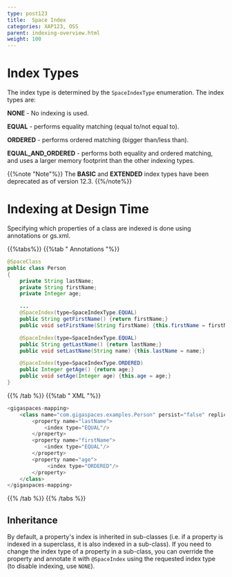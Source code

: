 ```yaml
---
type: post123
title:  Space Index
categories: XAP123, OSS
parent: indexing-overview.html
weight: 100
---
```






# Index Types

The index type is determined by the `SpaceIndexType` enumeration. The index types are:

**NONE** - No indexing is used.

**EQUAL** - performs equality matching (equal to/not equal to).

**ORDERED** - performs ordered matching (bigger than/less than).

**EQUAL_AND_ORDERED** - performs both equality and ordered matching, and uses a larger memory footprint than the other indexing types.

{{%note "Note"%}}
The **BASIC** and **EXTENDED** index types have been deprecated as of version 12.3. 
{{%/note%}}

# Indexing at Design Time

Specifying which properties of a class are indexed is done using annotations or gs.xml.

{{%tabs%}}
{{%tab "  Annotations "%}}


```java
@SpaceClass
public class Person
{
    private String lastName;
    private String firstName;
    private Integer age;

    ...
    @SpaceIndex(type=SpaceIndexType.EQUAL)
    public String getFirstName() {return firstName;}
    public void setFirstName(String firstName) {this.firstName = firstName;}

    @SpaceIndex(type=SpaceIndexType.EQUAL)
    public String getLastName() {return lastName;}
    public void setLastName(String name) {this.lastName = name;}

    @SpaceIndex(type=SpaceIndexType.ORDERED)
    public Integer getAge() {return age;}
    public void setAge(Integer age) {this.age = age;}
}
```

{{% /tab %}}
{{%tab "  XML "%}}


```java
<gigaspaces-mapping>
    <class name="com.gigaspaces.examples.Person" persist="false" replicate="false" fifo="false" >
        <property name="lastName">
            <index type="EQUAL"/>
        </property>
        <property name="firstName">
            <index type="EQUAL"/>
        </property>
        <property name="age">
             <index type="ORDERED"/>
        </property>
    </class>
</gigaspaces-mapping>
```

{{% /tab %}}
{{% /tabs %}}

## Inheritance

By default, a property's index is inherited in sub-classes (i.e. if a property is indexed in a superclass, it is also indexed in a sub-class). If you need to change the index type of a property in a sub-class, you can override the property and annotate it with `@SpaceIndex` using the requested index type (to disable indexing, use `NONE`).


